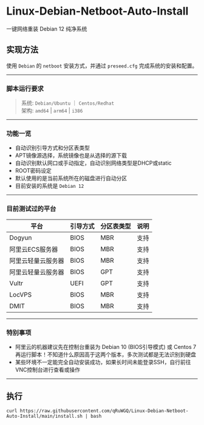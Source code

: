 # Linux-Debian-Netboot-Auto-Install

一键网络重装 Debian 12 纯净系统

## 实现方法  

使用 `Debian` 的 `netboot` 安装方式，并通过 `preseed.cfg` 完成系统的安装和配置。

---

### 脚本运行要求
>
> 系统: `Debian/Ubuntu` ｜ `Centos/Redhat`  
> 架构: `amd64` | `arm64` | `i386`

---

### 功能一览

* 自动识别引导方式和分区表类型  
* APT镜像源选择，系统镜像也是从选择的源下载  
* 自动识别默认网口或手动指定，自动识别网络类型是DHCP或static  
* ROOT密码设定
* 默认使用的是当前系统所在的磁盘进行自动分区
* 目前安装的系统是 `Debian 12`

---

### 目前测试过的平台

| 平台        | 引导方式 | 分区表类型 | 说明 |
|-----------|------|-------|----|
| Dogyun    | BIOS | MBR   | 支持 |
| 阿里云ECS服务器 | BIOS | MBR   | 支持 |
| 阿里云轻量云服务器 | BIOS | MBR   | 支持 |
| 阿里云轻量云服务器 | BIOS | GPT   | 支持 |
| Vultr     | UEFI | GPT   | 支持 |
| LocVPS    | BIOS | MBR   | 支持 |
| DMIT      | BIOS | MBR   | 支持 |

---

### 特别事项

* 阿里云的机器建议先在控制台重装为 Debian 10 (BIOS引导模式) 或 Centos 7 再运行脚本！不知道什么原因高于这两个版本，多次测试都是无法识别到硬盘
* 某些环境不一定能完全自动安装成功，如果长时间未能登录SSH，自行前往VNC控制台进行查看或操作  

---

## 执行

```shell
curl https://raw.githubusercontent.com/qRuWGQ/Linux-Debian-Netboot-Auto-Install/main/install.sh | bash
```
